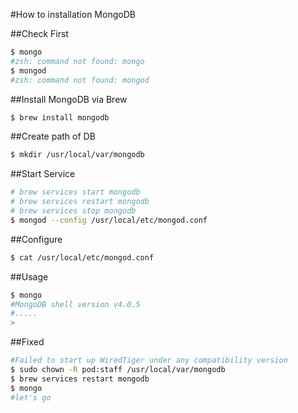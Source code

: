#How to installation MongoDB

##Check First
```bash
$ mongo
#zsh: command not found: mongo
$ mongod
#zsh: command not found: mongod
```

##Install MongoDB via Brew
```bash
$ brew install mongodb
```
##Create path of DB
```bash
$ mkdir /usr/local/var/mongodb
```
##Start Service
```bash
# brew services start mongodb
# brew services restart mongodb
# brew services stop mongodb
$ mongod --config /usr/local/etc/mongod.conf
```
##Configure
```bash
$ cat /usr/local/etc/mongod.conf
```
##Usage
```bash
$ mongo
#MongoDB shell version v4.0.5
#.....
> 
```
##Fixed
```bash
#Failed to start up WiredTiger under any compatibility version
$ sudo chown -R pod:staff /usr/local/var/mongodb
$ brew services restart mongodb
$ mongo
#let's go
```